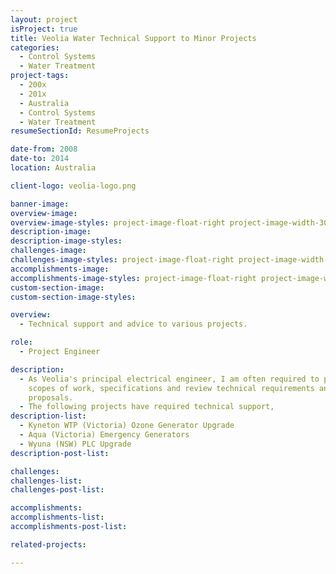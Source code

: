 ```yaml
---
layout: project
isProject: true
title: Veolia Water Technical Support to Minor Projects
categories:
  - Control Systems
  - Water Treatment
project-tags:
  - 200x
  - 201x
  - Australia
  - Control Systems
  - Water Treatment
resumeSectionId: ResumeProjects

date-from: 2008
date-to: 2014
location: Australia

client-logo: veolia-logo.png

banner-image:
overview-image:
overview-image-styles: project-image-float-right project-image-width-30
description-image:
description-image-styles:
challenges-image:
challenges-image-styles: project-image-float-right project-image-width-40
accomplishments-image:
accomplishments-image-styles: project-image-float-right project-image-width-40
custom-section-image:
custom-section-image-styles:

overview:
  - Technical support and advice to various projects.

role:
  - Project Engineer

description:
  - As Veolia's principal electrical engineer, I am often required to prepare
    scopes of work, specifications and review technical requirements and
    proposals.
  - The following projects have required technical support,
description-list:
  - Kyneton WTP (Victoria) Ozone Generator Upgrade
  - Aqua (Victoria) Emergency Generators
  - Wyuna (NSW) PLC Upgrade
description-post-list:

challenges:
challenges-list:    
challenges-post-list:    

accomplishments:
accomplishments-list:    
accomplishments-post-list:    

related-projects:

---
```

